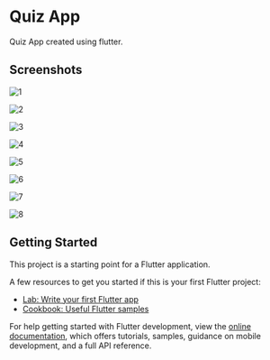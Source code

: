 # Quiz App

Quiz App created using flutter.

## Screenshots

![1](https://github.com/asheesh20/quiz_app/assets/98988175/c0279194-ad13-4f81-847c-080638176446)

![2](https://github.com/asheesh20/quiz_app/assets/98988175/0573038f-d1c1-4ba3-9a56-b74edfb114ee)

![3](https://github.com/asheesh20/quiz_app/assets/98988175/8950093d-1849-4853-a7c9-a99ca4329449)

![4](https://github.com/asheesh20/quiz_app/assets/98988175/d4205e93-7d25-446f-aefd-eb3e6d134ce8)

![5](https://github.com/asheesh20/quiz_app/assets/98988175/4a747850-53e4-40e0-863a-5199f99be047)

![6](https://github.com/asheesh20/quiz_app/assets/98988175/9835b1ec-781a-41ad-b396-6f8c26bb696c)

![7](https://github.com/asheesh20/quiz_app/assets/98988175/b78918c6-6390-4743-bd7d-47b5b3ac37cd)

![8](https://github.com/asheesh20/quiz_app/assets/98988175/f6273ccd-9cc5-4b68-93da-8df8d155391e)



## Getting Started

This project is a starting point for a Flutter application.

A few resources to get you started if this is your first Flutter project:

- [Lab: Write your first Flutter app](https://docs.flutter.dev/get-started/codelab)
- [Cookbook: Useful Flutter samples](https://docs.flutter.dev/cookbook)

For help getting started with Flutter development, view the
[online documentation](https://docs.flutter.dev/), which offers tutorials,
samples, guidance on mobile development, and a full API reference.
